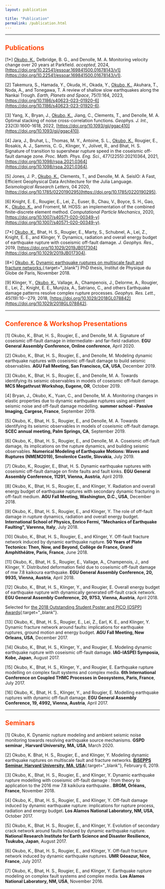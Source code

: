 ```yaml
---
layout: publication

title: "Publication"
permalink: /publication.html
---
```


<!-- ## <font color="MediumSeaGreen">Up coming Talks</font>
Will come soon... -->

---
## <font color="OrangeRed">Publications</font>

[1*] <u>Okubo, K.</u>, Delbridge, B. G., and Denolle, M. A. Monitoring velocity change over 20 years at Parkfield. _accepted_, 2024, [https://doi.org/10.22541/essoar.169841500.01678143/v1](https://doi.org/10.22541/essoar.169841500.01678143/v1).

[2]	Takemura, S., Hamada, Y., Okuda, H., Okada, Y., <u>Okubo, K.</u>, Akuhara, T., Noda, A., and Tonegawa, T. A review of shallow slow earthquakes along the Nankai Trough. _Earth, Planets and Space_, 75(1):164, 2023, [https://doi.org/10.1186/s40623-023-01920-6](https://doi.org/10.1186/s40623-023-01920-6).

[3]	Yang, X., Bryan, J., <u>Okubo, K.</u>, Jiang, C., Clements, T., and Denolle, M. A. Optimal stacking of noise cross-correlation functions. _Geophys. J. Int._, 232(3):1600-1618, 2022, [https://doi.org/10.1093/gji/ggac410](https://doi.org/10.1093/gji/ggac410).

[4]	Jara, J., Bruhat, L., Thomas, M. Y., Antoine, S. L., <u>Okubo, K.</u>, Rougier, E., Rosakis, A. J., Sammis, C. G., Klinger, Y., Jolivet, R., and Bhat, H. S. Signature of transition to supershear rupture speed in the coseismic off-fault damage zone. _Proc. Math. Phys. Eng. Sci._, 477(2255):20210364, 2021, [https://doi.org/10.1098/rspa.2021.0364](https://doi.org/10.1098/rspa.2021.0364).

[5]	Jones, J. P., <u>Okubo, K.</u>, Clements, T., and Denolle, M. A. SeisIO: A Fast, Efficient Geophysical Data Architecture for the Julia Language. _Seismological Research Letters_, 04 2020, [https://doi.org/10.1785/0220190295](https://doi.org/10.1785/0220190295).

[6] Knight, E. E., Rougier, E., Lei, Z., Euser, B., Chau, V., Boyce, S. H., Gao, K., <u>Okubo, K.</u>, and Froment, M. HOSS: an implementation of the combined finite-discrete element method. _Computational Particle Mechanics_, 2020, [https://doi.org/10.1007/s40571-020-00349-y](https://doi.org/10.1007/s40571-020-00349-y).

[7*]	<u>Okubo, K.</u>, Bhat, H. S., Rougier, E., Marty, S., Schubnel, A., Lei, Z., Knight, E. E., and Klinger, Y. Dynamics, radiation and overall energy budget of earthquake rupture with coseismic off-fault damage. _J. Geophys. Res._, 2019, [https://doi.org/10.1029/2019JB017304](https://doi.org/10.1029/2019JB017304).

[8*]	<u>Okubo, K.</u> [Dynamic earthquake ruptures on multiscale fault and fracture networks.](https://hal.archives-ouvertes.fr/tel-02004905){:target="_blank"} PhD thesis, Institut de Physique du Globe de Paris, November 2018.

[9]	Klinger, Y., <u>Okubo, K.</u>, Vallage, A., Champenois, J., Delorme, A., Rougier, E., Lei, Z., Knight, E. E., Munjiza, A., Satriano, C., and others Earthquake damage patterns resolve complex rupture processes. _Geophys. Res. Lett._, 45(19):10--279, 2018, [https://doi.org/10.1029/2018GL078842](https://doi.org/10.1029/2018GL078842).


---
## <font color="OrangeRed">Conference & Workshop Presentations</font>

[1]	Okubo, K., Bhat, H. S., Rougier, E., and Denolle, M. A. Signature of coseismic off-fault damage in intermediate- and far-field radiation. __EGU General Assembly Conference, Online conference__, April 2020.

[2] Okubo, K., Bhat, H. S., Rougier, E., and Denolle, M. Modeling dynamic earthquake ruptures with coseismic off-fault damage to build seismic observables. __AGU Fall Meeting, San Francisco, CA, USA__, December 2019.

[3]	Okubo, K., Bhat, H. S., Rougier, E., and Denolle, M. A. Towards identifying its seismic observables in models of coseismic off-fault damage. __MCS Megathrust Workshop, Eugene, OR__, October 2019.

[4]	Bryan, J., Okubo, K., Yuan, C., and Denolle, M. A. Monitoring changes in elastic properties due to dynamic earthquake ruptures using ambient seismic noise and off-fault damage modelling. __summer school - Passive Imaging, Cargese, France__, September 2019.

[5]	Okubo, K., Bhat, H. S., Rougier, E., and Denolle, M. A. Towards identifying its seismic observables in models of coseismic off-fault damage. __SCEC annual meeting, Palm Springs, CA__, September 2019.

[6]	Okubo, K., Bhat, H. S., Rougier, E., and Denolle, M. A. Coseismic off-fault damage, its implications on the rupture dynamics, and building seismic observables. __Numerical Modeling of Earthquake Motions: Waves and Ruptures (NMEM2019), Smolenlce Castle, Slovakia__, July 2019.

[7] Okubo, K., Rougier, E., Bhat, H. S. Dynamic earthquake ruptures with coseismic off-fault damage on finite
faults and fault kinks. __EGU General Assembly Conference, 11291, Vienna, Austria__, April 2019.

[8] Okubo, K., Bhat, H. S., Rougier, E., and Klinger, Y. Radiation and overall energy budget of earthquake ruptures with secondary dynamic fracturing in off-fault medium. __AGU Fall Meeting, Washington, D.C., USA__, December 2018.

[9] Okubo, K., Bhat, H. S., Rougier, E., and Klinger, Y. The role of off-fault damage in rupture dynamics, radiation and overall energy budget. __International School of Physics, Enrico Fermi, "Mechanics of Earthquake Faulting", Varenna, Italy__, July 2018.

[10] Okubo, K., Bhat, H. S., Rougier, E., and Klinger, Y. Off-fault fracture network induced by dynamic earthquake rupture. __50 Years of Plate Tectonics: Then, Now, and Beyond, Collège de France, Grand Amphithéâtre, Paris, France__, June 2018.

[11] Okubo, K., Bhat, H. S., Rougier, E., Vallage, A., Champenois, J., and Klinger, Y. Distributed deformation field due to coseismic off-fault damage of mw 7.8 kaikoura earthquake. __EGU General Assembly Conference, 20, 9935, Vienna, Austria__, April 2018.

[12] Okubo, K., Bhat, H. S., Klinger, Y., and Rougier, E. Overall energy budget of earthquake rupture with dynamically generated off-fault crack network. __EGU General Assembly Conference, 20, 9753, Vienna, Austria__, April 2018.

Selected for [the 2018 Outstanding Student Poster and PICO (OSPP) Awards](https://www.egu.eu/awards-medals/ospp-award/2018/kurama-okubo/){:target="_blank"}.

[13] Okubo, K., Bhat, H. S., Rougier, E., Lei, Z., Earl, K. E., and Klinger, Y. Dynamic fracture network around faults: implications for earthquake ruptures, ground motion and energy budget. __AGU Fall Meeting, New Orleans, USA__, December 2017.

[14] Okubo, K., Bhat, H. S., Klinger, Y., and Rougier, E. Modeling dynamic earthquake rupture with coseismic off-fault damage. __IAG-IASPEI Symposia, Kobe, Japan__, August 2017.

[15] Okubo, K., Bhat, H. S., Klinger, Y., and Rougier, E. Earthquake rupture modelling on complex fault systems and complex media. __6th International Conference on Coupled THMC Processes in Geosystems, Paris, France__, July 2017.

[16] Okubo, K., Bhat, H. S., Klinger, Y., and Rougier, E. Modelling earthquake ruptures with dynamic off-fault damage. __EGU General Assembly Conference, 19, 4992, Vienna, Austria__, April 2017.


---
##  <font color="OrangeRed">Seminars</font>

[1]	Okubo, K. Dynamic rupture modeling and ambient seismic noise monitoring towards resolving earthquake source mechanisms. __GSPD seminar , Harvard University, MA, USA__, March 2020.

[2]	Okubo, K.  Bhat, H. S., Rougier, E., and Klinger, Y. Modeling dynamic earthquake ruptures on multiscale fault and fracture networks. [__BiSEPPS Seminar, Harvard University, MA, USA__](https://eps.harvard.edu/event/kurama-okubo){:target="_blank"}, February 6, 2019.

[3] Okubo, K., Bhat, H. S., Rougier, E., and Klinger, Y. Dynamic earthquake rupture modelling with coseismic off-fault damage : from theory to application to the 2016 mw 7.8 kaikōura earthquake.. __BRGM, Orléans, France__, November 2018.

[4] Okubo, K., Bhat, H. S., Rougier, E., and Klinger, Y. Off-fault damage induced by dynamic earthquake rupture: implications for rupture process, radiation and energy budget. __Los Alamos National Laboratory, NM, USA__, October 2017.

[5] Okubo, K., Bhat, H. S., Rougier, E., and Klinger, Y. Evolution of secondary crack network around faults induced by dynamic earthquake rupture. __National Research Institute for Earth Science and Disaster Resilience, Tsukuba, Japan__, August 2017.

[6] Okubo, K., Bhat, H. S., Rougier, E., and Klinger, Y. Off-fault fracture network induced by dynamic earthquake ruptures. __UMR Géoazur, Nice, France__, July 2017.

[7] Okubo, K., Bhat, H. S., Rougier, E., and Klinger, Y. Earthquake rupture modeling on complex fault systems and complex media. __Los Alamos National Laboratory, NM, USA__, November 2016.
